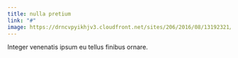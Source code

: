 ```yaml
---
title: nulla pretium
link: "#"
image: https://drncvpyikhjv3.cloudfront.net/sites/206/2016/08/13192321/ortho-logo-e1529092853699.png
---
```

Integer venenatis ipsum eu tellus finibus ornare.